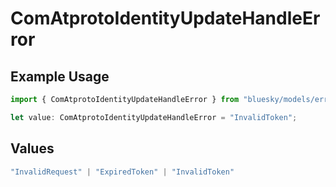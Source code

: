 # ComAtprotoIdentityUpdateHandleError

## Example Usage

```typescript
import { ComAtprotoIdentityUpdateHandleError } from "bluesky/models/errors";

let value: ComAtprotoIdentityUpdateHandleError = "InvalidToken";
```

## Values

```typescript
"InvalidRequest" | "ExpiredToken" | "InvalidToken"
```